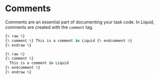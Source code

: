 # Comments

Comments are an essential part of documenting your task code. In Liquid, comments are created with the `comment` tag.

```javascript
{% raw %}
{% comment %} This is a comment in Liquid {% endcomment %}
{% endraw %}
```

```javascript
{% raw %}
{% comment %} 
  This is a comment in Liquid 
{% endcomment %}
{% endraw %}
```
